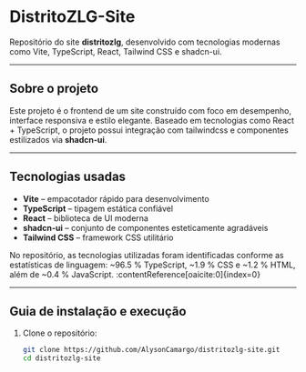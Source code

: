 # DistritoZLG-Site

Repositório do site **distritozlg**, desenvolvido com tecnologias modernas como Vite, TypeScript, React, Tailwind CSS e shadcn-ui.

---

##  Sobre o projeto

Este projeto é o frontend de um site construído com foco em desempenho, interface responsiva e estilo elegante. Baseado em tecnologias como React + TypeScript, o projeto possui integração com tailwindcss e componentes estilizados via **shadcn-ui**.

---

##  Tecnologias usadas

- **Vite** – empacotador rápido para desenvolvimento
- **TypeScript** – tipagem estática confiável
- **React** – biblioteca de UI moderna
- **shadcn-ui** – conjunto de componentes esteticamente agradáveis
- **Tailwind CSS** – framework CSS utilitário

No repositório, as tecnologias utilizadas foram identificadas conforme as estatísticas de linguagem: ~96.5 % TypeScript, ~1.9 % CSS e ~1.2 % HTML, além de ~0.4 % JavaScript. :contentReference[oaicite:0]{index=0}

---

##  Guia de instalação e execução

1. Clone o repositório:
   ```bash
   git clone https://github.com/AlysonCamargo/distritozlg-site.git
   cd distritozlg-site
